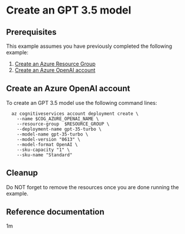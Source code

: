 
# Create an GPT 3.5 model

## Prerequisites

This example assumes you have previously completed the following example:

1. [Create an Azure Resource Group](../../group/create/README.md)
1. [Create an Azure OpenAI account](../create-openai-account/README.md)

## Create an Azure OpenAI account

<!-- workflow.run()

  if [[ -z $REGION ]]; then
    export REGION=eastus
  fi

  -->
<!-- workflow.cron(0 18 * * 3) -->
<!-- workflow.include(../../group/create/README.md) -->
<!-- workflow.include(../create-openai-account/README.md) -->

To create an GPT 3.5 model use the following command lines:

```shell
  az cognitiveservices account deployment create \
    --name $COG_AZURE_OPENAI_NAME \
    --resource-group  $RESOURCE_GROUP \
    --deployment-name gpt-35-turbo \
    --model-name gpt-35-turbo \
    --model-version "0613" \
    --model-format OpenAI \
    --sku-capacity "1" \
    --sku-name "Standard"
```

## Cleanup

<!-- workflow.directOnly()

  export RESULT=$(az cognitiveservices account deployment show --name $COG_AZURE_OPENAI_NAME --deployment-name gpt-35-turbo --resource-group $RESOURCE_GROUP --output tsv --query properties.provisioningState)
  az group delete --name $RESOURCE_GROUP --yes || true
  if [[ "$RESULT" != Succeeded ]]; then
    echo "Azure OpenAI GPT 3.5 model was not created successfully"
    exit 1
  fi

  -->

Do NOT forget to remove the resources once you are done running the example.

## Reference documentation

1m
